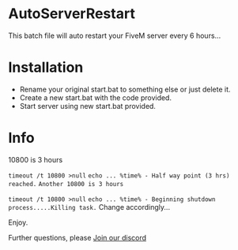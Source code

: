 # AutoServerRestart
This batch file will auto restart your FiveM server every 6 hours...

# Installation
* Rename your original start.bat to something else or just delete it.
* Create a new start.bat with the code provided.
* Start server using new start.bat provided.

# Info
10800 is 3 hours

```timeout /t 10800 >null```
```echo ... %time% - Half way point (3 hrs) reached.```
```Another 10800 is 3 hours```

```timeout /t 10800 >null```
```echo ... %time% - Beginning shutdown process.....Killing task.```
Change accordingly...

Enjoy.

Further questions, please [Join our discord](https://discord.gg/v4gK64S)
